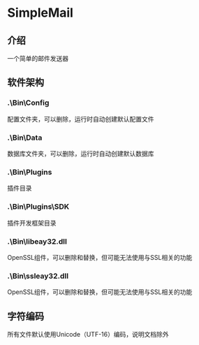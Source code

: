 # SimpleMail

## 介绍
一个简单的邮件发送器

## 软件架构
### .\Bin\Config

配置文件夹，可以删除，运行时自动创建默认配置文件

### .\Bin\Data

数据库文件夹，可以删除，运行时自动创建默认数据库

### .\Bin\Plugins

插件目录

### .\Bin\Plugins\SDK

插件开发框架目录

### .\Bin\libeay32.dll

OpenSSL组件，可以删除和替换，但可能无法使用与SSL相关的功能

### .\Bin\ssleay32.dll

OpenSSL组件，可以删除和替换，但可能无法使用与SSL相关的功能

## 字符编码

所有文件默认使用Unicode（UTF-16）编码，说明文档除外